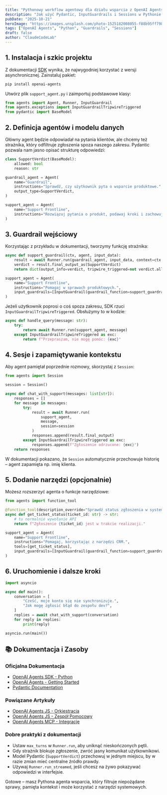 ```yaml
---
title: "Pythonowy workflow agentowy dla działu wsparcia z OpenAI Agents SDK"
description: "Jak użyć Pydantic, InputGuardrails i Sessions w Pythonie, by zbudować agenta wsparcia zapamiętującego kontekst i filtrującego niepożądane zgłoszenia."
pubDate: "2025-10-21"
heroImage: "https://images.unsplash.com/photo-1525182008055-f88b95ff7980?q=80&w=1200&auto=format&fit=crop"
tags: ["OpenAI Agents", "Python", "Guardrails", "Sessions"]
draft: false
author: "ClaudeCodeLab"
---
```


## 1. Instalacja i szkic projektu

Z dokumentacji [SDK](https://openai.github.io/openai-agents-python/) wynika, że najwygodniej korzystać z wersji asynchronicznej. Zainstaluj pakiet:

```bash
pip install openai-agents
```

Utwórz plik `support_agent.py` i zaimportuj podstawowe klasy:

```python
from agents import Agent, Runner, InputGuardrail
from agents.exceptions import InputGuardrailTripwireTriggered
from pydantic import BaseModel
```

## 2. Definicja agentów i modelu danych

Główny agent będzie odpowiadał na pytania klientów, ale chcemy też strażnika, który odfiltruje zgłoszenia spoza naszego zakresu. Pydantic pozwala nam jasno opisać strukturę odpowiedzi:

```python
class SupportVerdict(BaseModel):
    allowed: bool
    reason: str

guardrail_agent = Agent(
    name="Guardrail",
    instructions="Sprawdź, czy użytkownik pyta o wsparcie produktowe.",
    output_type=SupportVerdict,
)

support_agent = Agent(
    name="Support Frontline",
    instructions="Rozwiązuj pytania o produkt, podawaj kroki i zachowuj uprzejmy ton.",
)
```

## 3. Guardrail wejściowy

Korzystając z przykładu w dokumentacji, tworzymy funkcję strażnika:

```python
async def support_guardrail(ctx, agent, input_data):
    result = await Runner.run(guardrail_agent, input_data, context=ctx.context)
    verdict = result.final_output_as(SupportVerdict)
    return dict(output_info=verdict, tripwire_triggered=not verdict.allowed)

support_agent = Agent(
    name="Support Frontline",
    instructions="Pomagaj w sprawach produktowych.",
    input_guardrails=[InputGuardrail(guardrail_function=support_guardrail)],
)
```

Jeżeli użytkownik poprosi o coś spoza zakresu, SDK rzuci `InputGuardrailTripwireTriggered`. Obsłużymy to w kodzie:

```python
async def handle_query(message: str):
    try:
        return await Runner.run(support_agent, message)
    except InputGuardrailTripwireTriggered as exc:
        return f"Przepraszam, nie mogę pomóc: {exc}"
```

## 4. Sesje i zapamiętywanie kontekstu

Aby agent pamiętał poprzednie rozmowy, skorzystaj z `Session`:

```python
from agents import Session

session = Session()

async def chat_with_support(messages: list[str]):
    responses = []
    for message in messages:
        try:
            result = await Runner.run(
                support_agent,
                message,
                session=session
            )
            responses.append(result.final_output)
        except InputGuardrailTripwireTriggered as exc:
            responses.append(f"Zgłoszenie odrzucone: {exc}")
    return responses
```

W dokumentacji pokazano, że `Session` automatycznie przechowuje historię – agent zapamięta np. imię klienta.

## 5. Dodanie narzędzi (opcjonalnie)

Możesz rozszerzyć agenta o funkcje narzędziowe:

```python
from agents import function_tool

@function_tool(description_override="Sprawdź status zgłoszenia w systemie CRM")
async def get_ticket_status(ticket_id: str) -> str:
    # tu normalnie wywołanie API
    return f"Zgłoszenie {ticket_id} jest w trakcie realizacji."

support_agent = Agent(
    name="Support Frontline",
    instructions="Pomagaj, korzystając z narzędzi CRM.",
    tools=[get_ticket_status],
    input_guardrails=[InputGuardrail(guardrail_function=support_guardrail)],
)
```

## 6. Uruchomienie i dalsze kroki

```python
import asyncio

async def main():
    conversation = [
        "Cześć, moje konto się nie synchronizuje.",
        "Jak mogę zgłosić błąd do zespołu dev?",
    ]
    replies = await chat_with_support(conversation)
    for reply in replies:
        print(reply)

asyncio.run(main())
```

## 📚 Dokumentacja i Zasoby

### Oficjalna Dokumentacja
- [OpenAI Agents SDK - Python](https://openai.github.io/openai-agents-python/)
- [OpenAI Agents - Getting Started](https://platform.openai.com/docs/guides/agents)
- [Pydantic Documentation](https://docs.pydantic.dev/)

### Powiązane Artykuły
- [OpenAI Agents JS - Orkiestracja](/blog/openai-agents-js-orkiestracja)
- [OpenAI Agents JS - Zespół Pomocowy](/blog/openai-agents-js-zespol-pomocowy)
- [OpenAI Agents MCP - Integracje](/blog/openai-agents-mcp-integracje)

### Dobre praktyki z dokumentacji

- Ustaw `max_turns` w `Runner.run`, aby uniknąć nieskończonych pętli.  
- Gdy strażnik blokuje zgłoszenie, zwróć jasny komunikat użytkownikowi.  
- Model Pydantic (`SupportVerdict`) przechowuj w jednym miejscu, by w razie zmian mieć centralne źródło prawdy.  
- Używaj `Runner.run_streamed`, jeśli chcesz na żywo pokazywać odpowiedzi w interfejsie.

Gotowe – masz Pythona agenta wsparcia, który filtruje niepożądane sprawy, pamięta kontekst i może korzystać z narzędzi systemowych.
